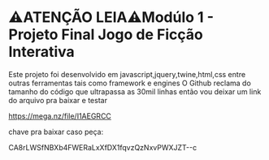 <h1>⚠️ATENÇÃO LEIA⚠️Modúlo 1 - Projeto Final Jogo de Ficção Interativa</h1>

Este projeto foi desenvolvido em javascript,jquery,twine,html,css entre outras ferramentas tais como framework e engines
O Github reclama do tamanho do código que ultrapassa as 30mil linhas então vou deixar um link do arquivo pra baixar e testar

https://mega.nz/file/I1AEGRCC

chave pra baixar caso peça:

CA8rLWSfNBXb4FWERaLxXfDX1fqvzQzNxvPWXJZT--c
